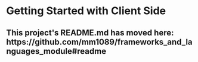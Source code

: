 # Getting Started with Client Side

<h2>This project's README.md has moved here: https://github.com/mm1089/frameworks_and_languages_module#readme </h2>
